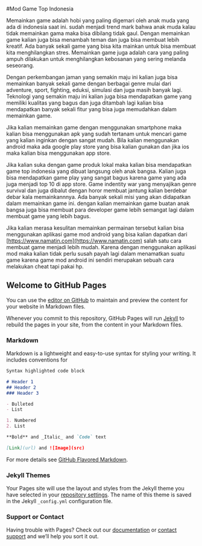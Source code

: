 #Mod Game Top Indonesia

Memainkan game adalah hobi yang paling digemari oleh anak muda yang ada di indonesia saat ini. sudah menjadi trend mark bahwa anak muda kalau tidak memainkan gama maka bisa dibilang tidak gaul. Dengan memainkan game kalian juga bisa menambah teman dan juga bisa membuat lebih kreatif. Ada banyak sekali game yang bisa kita mainkan untuk bisa membuat kita menghilangkan stres. Memainkan game juga adalah cara yang paling ampuh dilakukan untuk menghilangkan kebosanan yang sering melanda seseorang.

Dengan perkembangan jaman yang semakin maju ini kalian juga bisa memainkan banyak sekali game dengan berbagai genre mulai dari adventure, sport, fighting, eduksi, simulasi dan juga masih banyak lagi. Teknologi yang semakin maju ini kalian juga bisa mendapatkan game yang memiliki kualitas yang bagus dan juga ditambah lagi kalian bisa mendapatkan banyak sekali fitur yang bisa juga memudahkan dalam memainkan game.

Jika kalian memainkan game dengan menggunakan smartphone maka kalian bisa menggunakan apk yang sudah tertanam untuk mencari game yang kalian inginkan dengan sangat mudah. Bila kalian menggunakan android maka ada google play store yang bisa kalian gunakan dan jika ios maka kalian bisa menggunakan app store. 

Jika kalian suka dengan game produk lokal maka kalian bisa mendapatkan game top indonesia yang dibuat langsung oleh anak bangsa. Kalian juga bisa mendapatkan game play yang sangat bagus karena game yang ada juga menjadi top 10 di app store. Game indentity war yang menyajikan genre survival dan juga dibalut dengan horor membuat jantung kalian berdebar debar kala memainkannnya. Ada banyak sekali misi yang akan didapatkan dalam memainkan game ini. dengan kalian memainkan game buatan anak bangsa juga bisa membuat para developer game lebih semangat lagi dalam membuat game yang lebih bagus.

Jika kalian merasa kesulitan memainkan permainan tersebut kalian bisa menggunakan aplikasi game mod android yang bisa kalian dapatkan dari [https://www.namatin.com](https://www.namatin.com) salah satu cara membuat game menjadi lebih mudah. Karena dengan menggunakan aplikasi mod maka kalian tidak perlu susah payah lagi dalam menamatkan suatu game karena game mod android ini sendiri merupakan sebuah cara melakukan cheat tapi pakai hp.

## Welcome to GitHub Pages

You can use the [editor on GitHub](https://github.com/Alvianso/game/edit/master/index.md) to maintain and preview the content for your website in Markdown files.

Whenever you commit to this repository, GitHub Pages will run [Jekyll](https://jekyllrb.com/) to rebuild the pages in your site, from the content in your Markdown files.

### Markdown

Markdown is a lightweight and easy-to-use syntax for styling your writing. It includes conventions for

```markdown
Syntax highlighted code block

# Header 1
## Header 2
### Header 3

- Bulleted
- List

1. Numbered
2. List

**Bold** and _Italic_ and `Code` text

[Link](url) and ![Image](src)
```

For more details see [GitHub Flavored Markdown](https://guides.github.com/features/mastering-markdown/).

### Jekyll Themes

Your Pages site will use the layout and styles from the Jekyll theme you have selected in your [repository settings](https://github.com/Alvianso/game/settings). The name of this theme is saved in the Jekyll `_config.yml` configuration file.

### Support or Contact

Having trouble with Pages? Check out our [documentation](https://help.github.com/categories/github-pages-basics/) or [contact support](https://github.com/contact) and we’ll help you sort it out.
